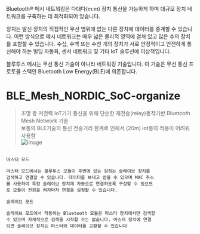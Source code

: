 Bluetooth® 메시 네트워킹은 다대다(m:m) 장치 통신을 가능하게 하며 대규모 장치 네트워크를 구축하는 데 최적화되어 있습니다.

장치는 발신 장치의 직접적인 무선 범위에 없는 다른 장치에 데이터를 중계할 수 있습니다. 이런 방식으로 메시 네트워크는 매우 넓은 물리적 영역에 걸쳐 있고 많은 수의 장치를 포함할 수 있습니다. 수십, 수백 또는 수천 개의 장치가 서로 안정적이고 안전하게 통신해야 하는 빌딩 자동화, 센서 네트워크 및 기타 IoT 솔루션에 이상적입니다.

블루투스 메시는 무선 통신 기술이 아니라 네트워킹 기술입니다. 이 기술은 무선 통신 프로토콜 스택인 Bluetooth Low Energy(BLE)에 의존합니다.


# BLE_Mesh_NORDIC_SoC-organize
> 조명 등 저전력 IoT기기 통신을 위해 단순한 재전송(relay)동작기반 Bluetooth Mesh 
> Network 기술  
> 보통의 BLE기술의 통신 전송거리 한계로 인해서 (20m) iot등의 적용이 어려워 사용함  
> ![image](https://github.com/jinjin2e/BLE_Mesh_NORDIC_SoC-organize/assets/93366905/f46b41c0-e75a-4c36-bd7f-e8f658c19229)
```

마스터 모드

마스터 모드에서는 블루투스 모듈이 주변에 있는 원하는 슬레이브 장치를
검색하고 연결할 수 있습니다. 데이터를 보내고 받을 수 있으며 MAC 주소
를 사용하여 특정 슬레이브 장치에 자동으로 연결하도록 구성할 수 있으므
로 모듈이 전원을 켜자마자 연결을 설정할 수 있습니다.

슬레이브 모드

슬레이브 모드에서 작동하는 Bluetooth 모듈은 마스터 장치에서만 검색할
수 있으며 자체적으로 검색을 시작할 수는 없습니다. 마스터 장치에 연결
되면 슬레이브 장치는 마스터와 데이터를 교환할 수 있습니다
```


 
